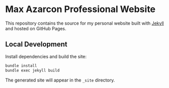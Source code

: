 # Max Azarcon Professional Website

This repository contains the source for my personal website built with [Jekyll](https://jekyllrb.com/) and hosted on GitHub Pages.

## Local Development

Install dependencies and build the site:

```bash
bundle install
bundle exec jekyll build
```

The generated site will appear in the `_site` directory.
